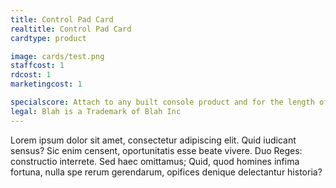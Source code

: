 ```yaml
---
title: Control Pad Card
realtitle: Control Pad Card
cardtype: product

image: cards/test.png
staffcost: 1
rdcost: 1
marketingcost: 1

specialscore: Attach to any built console product and for the length of its life + 1 turn you receive 1/4 of that products profit per turn. 
legal: Blah is a Trademark of Blah Inc
---
```


Lorem ipsum dolor sit amet, consectetur adipiscing elit. Quid iudicant sensus? Sic enim censent, oportunitatis esse beate vivere. Duo Reges: constructio interrete. Sed haec omittamus; Quid, quod homines infima fortuna, nulla spe rerum gerendarum, opifices denique delectantur historia?
